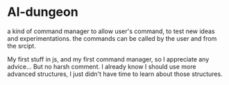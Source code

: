 # AI-dungeon
a kind of command manager to allow user's command, to test new ideas and experimentations.
the commands can be called by the user and from the srcipt.

My first stuff in js, and my first command manager, so I appreciate any advice... But no harsh comment. 
I already know I should use more advanced structures, I just didn't have time to learn about those structures. 

